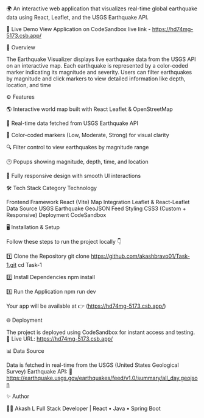 🌍 An interactive web application that visualizes real-time global earthquake data using React, Leaflet, and the USGS Earthquake API.

🚀 Live Demo
    View Application on CodeSandbox live link - https://hd74mg-5173.csb.app/

🧩 Overview

The Earthquake Visualizer displays live earthquake data from the USGS API on an interactive map.
Each earthquake is represented by a color-coded marker indicating its magnitude and severity.
Users can filter earthquakes by magnitude and click markers to view detailed information like depth, location, and time

⚙️ Features

🌎 Interactive world map built with React Leaflet & OpenStreetMap

📡 Real-time data fetched from USGS Earthquake API

🎨 Color-coded markers (Low, Moderate, Strong) for visual clarity

🔍 Filter control to view earthquakes by magnitude range

🕒 Popups showing magnitude, depth, time, and location

📱 Fully responsive design with smooth UI interactions


🛠️ Tech Stack
Category	           Technology

Frontend Framework	 React (Vite)
Map Integration	     Leaflet & React-Leaflet
Data Source	         USGS Earthquake GeoJSON Feed
Styling	             CSS3 (Custom + Responsive)
Deployment	         CodeSandbox

🖥️ Installation & Setup

Follow these steps to run the project locally 👇

1️⃣ Clone the Repository
git clone https://github.com/akashbravo01/Task-1.git
cd Task-1

2️⃣ Install Dependencies
npm install

3️⃣ Run the Application
npm run dev


Your app will be available at 👉 (https://hd74mg-5173.csb.app/)


🌐 Deployment

The project is deployed using CodeSandbox for instant access and testing.
🔗 Live URL: https://hd74mg-5173.csb.app/

📊 Data Source

Data is fetched in real-time from the USGS (United States Geological Survey) Earthquake API:
🔗 https://earthquake.usgs.gov/earthquakes/feed/v1.0/summary/all_day.geojson

✨ Author

👨‍💻 Akash L
Full Stack Developer | React • Java • Spring Boot
